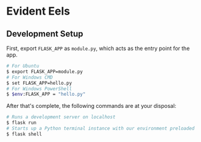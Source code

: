 # Evident Eels

## Development Setup

First, export `FLASK_APP` as `module.py`, which acts as the entry point for the app.

```bash
# For Ubuntu
$ export FLASK_APP=module.py
# For Windows CMD
$ set FLASK_APP=hello.py
# For Windows PowerShell
$ $env:FLASK_APP = "hello.py"
```

After that's complete, the following commands are at your disposal:

```bash
# Runs a development server on localhost
$ flask run
# Starts up a Python terminal instance with our environment preloaded
$ flask shell
```
